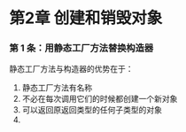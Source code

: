 # 第2章 创建和销毁对象

### 第 1 条：用静态工厂方法替换构造器

静态工厂方法与构造器的优势在于：

1. 静态工厂方法有名称
2. 不必在每次调用它们的时候都创建一个新对象
3. 可以返回原返回类型的任何子类型的对象
4. 

